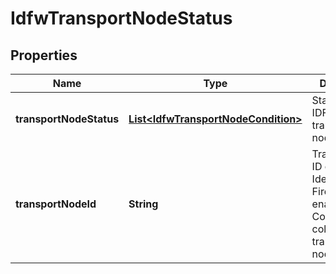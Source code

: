# IdfwTransportNodeStatus

## Properties
Name | Type | Description | Notes
------------ | ------------- | ------------- | -------------
**transportNodeStatus** | [**List&lt;IdfwTransportNodeCondition&gt;**](IdfwTransportNodeCondition.md) | Status of the IDFW transport node. | 
**transportNodeId** | **String** | TransportNode ID of the Identity Firewall enabled Compute collection&#x27;s transport node.  | 
